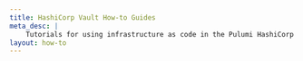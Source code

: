 ```yaml
---
title: HashiCorp Vault How-to Guides
meta_desc: |
    Tutorials for using infrastructure as code in the Pulumi HashiCorp Vault package
layout: how-to
---
```

